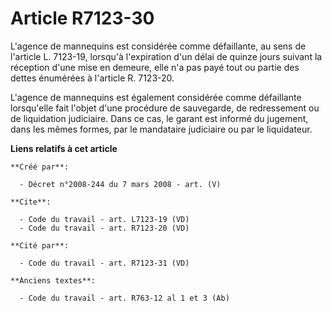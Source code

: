 # Article R7123-30

L'agence de mannequins est considérée comme défaillante, au sens de l'article L. 7123-19, lorsqu'à l'expiration d'un délai de
quinze jours suivant la réception d'une mise en demeure, elle n'a pas payé tout ou partie des dettes énumérées à l'article R.
7123-20. 

L'agence de mannequins est également considérée comme défaillante lorsqu'elle fait l'objet d'une procédure de sauvegarde, de
redressement ou de liquidation judiciaire. Dans ce cas, le garant est informé du jugement, dans les mêmes formes, par le
mandataire judiciaire ou par le liquidateur.

**Liens relatifs à cet article**

	**Créé par**:

	  - Décret n°2008-244 du 7 mars 2008 - art. (V)

	**Cite**:

	  - Code du travail - art. L7123-19 (VD)
	  - Code du travail - art. R7123-20 (VD)

	**Cité par**:

	  - Code du travail - art. R7123-31 (VD)

	**Anciens textes**:

	  - Code du travail - art. R763-12 al 1 et 3 (Ab)
